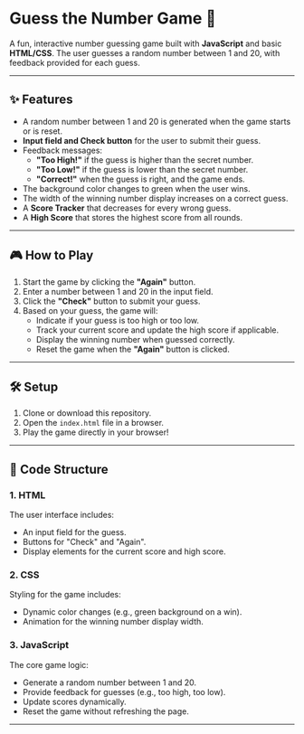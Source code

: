 # Guess the Number Game 🎲

A fun, interactive number guessing game built with **JavaScript** and basic **HTML/CSS**. The user guesses a random number between 1 and 20, with feedback provided for each guess.

---

## ✨ Features
- A random number between 1 and 20 is generated when the game starts or is reset.
- **Input field and Check button** for the user to submit their guess.
- Feedback messages: 
  - **"Too High!"** if the guess is higher than the secret number.
  - **"Too Low!"** if the guess is lower than the secret number.
  - **"Correct!"** when the guess is right, and the game ends.
- The background color changes to green when the user wins.
- The width of the winning number display increases on a correct guess.
- A **Score Tracker** that decreases for every wrong guess.
- A **High Score** that stores the highest score from all rounds.

---

## 🎮 How to Play
1. Start the game by clicking the **"Again"** button.
2. Enter a number between 1 and 20 in the input field.
3. Click the **"Check"** button to submit your guess.
4. Based on your guess, the game will:
   - Indicate if your guess is too high or too low.
   - Track your current score and update the high score if applicable.
   - Display the winning number when guessed correctly.
   - Reset the game when the **"Again"** button is clicked.

---

## 🛠️ Setup
1. Clone or download this repository.
2. Open the `index.html` file in a browser.
3. Play the game directly in your browser!

---

## 📄 Code Structure

### 1. **HTML**
The user interface includes:
- An input field for the guess.
- Buttons for "Check" and "Again".
- Display elements for the current score and high score.

### 2. **CSS**
Styling for the game includes:
- Dynamic color changes (e.g., green background on a win).
- Animation for the winning number display width.

### 3. **JavaScript**
The core game logic:
- Generate a random number between 1 and 20.
- Provide feedback for guesses (e.g., too high, too low).
- Update scores dynamically.
- Reset the game without refreshing the page.

---
